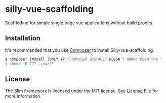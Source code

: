 # silly-vue-scaffolding
Scafflodind for simple single page vue applications without build proces


## Installation

It's recommended that you use [Composer](https://getcomposer.org/) to install Silly-vue-scaffolding.

```bash
$ composer install (ONLY IF "COMPOSER INSTALL" DOESN'T WORK: Open the terminal in repository folder and digit: composer update)
$ chmod -R 777 ./var/*
```

## License

The Slim Framework is licensed under the MIT license. See [License File](LICENSE.md) for more information.

